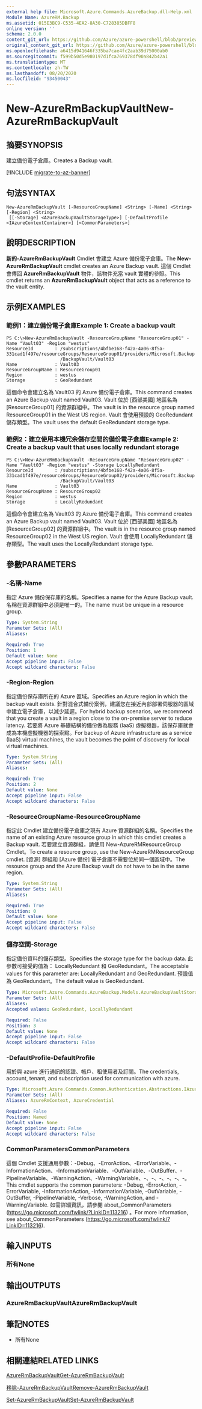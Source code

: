 ```yaml
---
external help file: Microsoft.Azure.Commands.AzureBackup.dll-Help.xml
Module Name: AzureRM.Backup
ms.assetid: 015E3BC9-C535-4EA2-8A30-C728385DBFF8
online version: ''
schema: 2.0.0
content_git_url: https://github.com/Azure/azure-powershell/blob/preview/src/ResourceManager/AzureBackup/Commands.AzureBackup/help/New-AzureRmBackupVault.md
original_content_git_url: https://github.com/Azure/azure-powershell/blob/preview/src/ResourceManager/AzureBackup/Commands.AzureBackup/help/New-AzureRmBackupVault.md
ms.openlocfilehash: a6415d941646f335ba7cae4fc2aab39d75000ab0
ms.sourcegitcommit: f599b50d5e980197d1fca769378df90a842b42a1
ms.translationtype: MT
ms.contentlocale: zh-TW
ms.lasthandoff: 08/20/2020
ms.locfileid: "93450043"
---
```

# <span data-ttu-id="a5051-101">New-AzureRmBackupVault</span><span class="sxs-lookup"><span data-stu-id="a5051-101">New-AzureRmBackupVault</span></span>

## <span data-ttu-id="a5051-102">摘要</span><span class="sxs-lookup"><span data-stu-id="a5051-102">SYNOPSIS</span></span>
<span data-ttu-id="a5051-103">建立備份電子倉庫。</span><span class="sxs-lookup"><span data-stu-id="a5051-103">Creates a Backup vault.</span></span>

[!INCLUDE [migrate-to-az-banner](../../includes/migrate-to-az-banner.md)]

## <span data-ttu-id="a5051-104">句法</span><span class="sxs-lookup"><span data-stu-id="a5051-104">SYNTAX</span></span>

```
New-AzureRmBackupVault [-ResourceGroupName] <String> [-Name] <String> [-Region] <String>
 [[-Storage] <AzureBackupVaultStorageType>] [-DefaultProfile <IAzureContextContainer>] [<CommonParameters>]
```

## <span data-ttu-id="a5051-105">說明</span><span class="sxs-lookup"><span data-stu-id="a5051-105">DESCRIPTION</span></span>
<span data-ttu-id="a5051-106">**新的-AzureRmBackupVault** Cmdlet 會建立 Azure 備份電子倉庫。</span><span class="sxs-lookup"><span data-stu-id="a5051-106">The **New-AzureRmBackupVault** cmdlet creates an Azure Backup vault.</span></span>
<span data-ttu-id="a5051-107">這個 Cmdlet 會傳回 **AzureRmBackupVault** 物件，該物件充當 vault 實體的參照。</span><span class="sxs-lookup"><span data-stu-id="a5051-107">This cmdlet returns an **AzureRmBackupVault** object that acts as a reference to the vault entity.</span></span>

## <span data-ttu-id="a5051-108">示例</span><span class="sxs-lookup"><span data-stu-id="a5051-108">EXAMPLES</span></span>

### <span data-ttu-id="a5051-109">範例1：建立備份電子倉庫</span><span class="sxs-lookup"><span data-stu-id="a5051-109">Example 1: Create a backup vault</span></span>
```
PS C:\>New-AzureRmBackupVault -ResourceGroupName "ResourceGroup01" -Name "Vault03" -Region "westus"
ResourceId        : /subscriptions/4bfbe168-f42a-4a06-8f5a-331cad1f497e/resourceGroups/ResourceGroup01/providers/Microsoft.Backup
                    /BackupVault/Vault03
Name              : Vault03
ResourceGroupName : ResourceGroup01
Region            : westus
Storage           : GeoRedundant
```

<span data-ttu-id="a5051-110">這個命令會建立名為 Vault03 的 Azure 備份電子倉庫。</span><span class="sxs-lookup"><span data-stu-id="a5051-110">This command creates an Azure Backup vault named Vault03.</span></span>
<span data-ttu-id="a5051-111">Vault 位於 [西部美國] 地區名為 [ResourceGroup01] 的資源群組中。</span><span class="sxs-lookup"><span data-stu-id="a5051-111">The vault is in the resource group named ResourceGroup01 in the West US region.</span></span>
<span data-ttu-id="a5051-112">Vault 會使用預設的 GeoRedundant 儲存類型。</span><span class="sxs-lookup"><span data-stu-id="a5051-112">The vault uses the default GeoRedundant storage type.</span></span>

### <span data-ttu-id="a5051-113">範例2：建立使用本機冗余儲存空間的備份電子倉庫</span><span class="sxs-lookup"><span data-stu-id="a5051-113">Example 2: Create a backup vault that uses locally redundant storage</span></span>
```
PS C:\>New-AzureRmBackupVault -ResourceGroupName "ResourceGroup02" -Name "Vault03" -Region "westus" -Storage LocallyRedundant
ResourceId        : /subscriptions/4bfbe168-f42a-4a06-8f5a-331cad1f497e/resourceGroups/ResourceGroup02/providers/Microsoft.Backup
                    /BackupVault/Vault03
Name              : Vault03
ResourceGroupName : ResourceGroup02
Region            : westus
Storage           : LocallyRedundant
```

<span data-ttu-id="a5051-114">這個命令會建立名為 Vault03 的 Azure 備份電子倉庫。</span><span class="sxs-lookup"><span data-stu-id="a5051-114">This command creates an Azure Backup vault named Vault03.</span></span>
<span data-ttu-id="a5051-115">Vault 位於 [西部美國] 地區名為 [ResourceGroup02] 的資源群組中。</span><span class="sxs-lookup"><span data-stu-id="a5051-115">The vault is in the resource group named ResourceGroup02 in the West US region.</span></span>
<span data-ttu-id="a5051-116">Vault 會使用 LocallyRedundant 儲存類型。</span><span class="sxs-lookup"><span data-stu-id="a5051-116">The vault uses the LocallyRedundant storage type.</span></span>

## <span data-ttu-id="a5051-117">參數</span><span class="sxs-lookup"><span data-stu-id="a5051-117">PARAMETERS</span></span>

### <span data-ttu-id="a5051-118">-名稱</span><span class="sxs-lookup"><span data-stu-id="a5051-118">-Name</span></span>
<span data-ttu-id="a5051-119">指定 Azure 備份保存庫的名稱。</span><span class="sxs-lookup"><span data-stu-id="a5051-119">Specifies a name for the Azure Backup vault.</span></span>
<span data-ttu-id="a5051-120">名稱在資源群組中必須是唯一的。</span><span class="sxs-lookup"><span data-stu-id="a5051-120">The name must be unique in a resource group.</span></span>

```yaml
Type: System.String
Parameter Sets: (All)
Aliases: 

Required: True
Position: 1
Default value: None
Accept pipeline input: False
Accept wildcard characters: False
```

### <span data-ttu-id="a5051-121">-Region</span><span class="sxs-lookup"><span data-stu-id="a5051-121">-Region</span></span>
<span data-ttu-id="a5051-122">指定備份保存庫所在的 Azure 區域。</span><span class="sxs-lookup"><span data-stu-id="a5051-122">Specifies an Azure region in which the backup vault exists.</span></span>
<span data-ttu-id="a5051-123">針對混合式備份案例，建議您在接近內部部署伺服器的區域中建立電子倉庫，以減少延遲。</span><span class="sxs-lookup"><span data-stu-id="a5051-123">For hybrid backup scenarios, we recommend that you create a vault in a region close to the on-premise server to reduce latency.</span></span>
<span data-ttu-id="a5051-124">若要將 Azure 基礎結構的備份做為服務 (IaaS) 虛擬機器，該保存庫就會成為本機虛擬機器的探索點。</span><span class="sxs-lookup"><span data-stu-id="a5051-124">For backup of Azure infrastructure as a service (IaaS) virtual machines, the vault becomes the point of discovery for local virtual machines.</span></span>

```yaml
Type: System.String
Parameter Sets: (All)
Aliases: 

Required: True
Position: 2
Default value: None
Accept pipeline input: False
Accept wildcard characters: False
```

### <span data-ttu-id="a5051-125">-ResourceGroupName</span><span class="sxs-lookup"><span data-stu-id="a5051-125">-ResourceGroupName</span></span>
<span data-ttu-id="a5051-126">指定此 Cmdlet 建立備份電子倉庫之現有 Azure 資源群組的名稱。</span><span class="sxs-lookup"><span data-stu-id="a5051-126">Specifies the name of an existing Azure resource group in which this cmdlet creates a Backup vault.</span></span>
<span data-ttu-id="a5051-127">若要建立資源群組，請使用 New-AzureRMResourceGroup Cmdlet。</span><span class="sxs-lookup"><span data-stu-id="a5051-127">To create a resource group, use the New-AzureRMResourceGroup cmdlet.</span></span>
<span data-ttu-id="a5051-128">[資源] 群組和 [Azure 備份] 電子倉庫不需要位於同一個區域中。</span><span class="sxs-lookup"><span data-stu-id="a5051-128">The resource group and the Azure Backup vault do not have to be in the same region.</span></span>

```yaml
Type: System.String
Parameter Sets: (All)
Aliases: 

Required: True
Position: 0
Default value: None
Accept pipeline input: False
Accept wildcard characters: False
```

### <span data-ttu-id="a5051-129">儲存空間</span><span class="sxs-lookup"><span data-stu-id="a5051-129">-Storage</span></span>
<span data-ttu-id="a5051-130">指定備份資料的儲存類型。</span><span class="sxs-lookup"><span data-stu-id="a5051-130">Specifies the storage type for the backup data.</span></span>
<span data-ttu-id="a5051-131">此參數可接受的值為： LocallyRedundant 和 GeoRedundant。</span><span class="sxs-lookup"><span data-stu-id="a5051-131">The acceptable values for this parameter are: LocallyRedundant and GeoRedundant.</span></span>
<span data-ttu-id="a5051-132">預設值為 GeoRedundant。</span><span class="sxs-lookup"><span data-stu-id="a5051-132">The default value is GeoRedundant.</span></span>

```yaml
Type: Microsoft.Azure.Commands.AzureBackup.Models.AzureBackupVaultStorageType
Parameter Sets: (All)
Aliases: 
Accepted values: GeoRedundant, LocallyRedundant

Required: False
Position: 3
Default value: None
Accept pipeline input: False
Accept wildcard characters: False
```

### <span data-ttu-id="a5051-133">-DefaultProfile</span><span class="sxs-lookup"><span data-stu-id="a5051-133">-DefaultProfile</span></span>
<span data-ttu-id="a5051-134">用於與 azure 進行通訊的認證、帳戶、租使用者及訂閱。</span><span class="sxs-lookup"><span data-stu-id="a5051-134">The credentials, account, tenant, and subscription used for communication with azure.</span></span>

```yaml
Type: Microsoft.Azure.Commands.Common.Authentication.Abstractions.IAzureContextContainer
Parameter Sets: (All)
Aliases: AzureRmContext, AzureCredential

Required: False
Position: Named
Default value: None
Accept pipeline input: False
Accept wildcard characters: False
```

### <span data-ttu-id="a5051-135">CommonParameters</span><span class="sxs-lookup"><span data-stu-id="a5051-135">CommonParameters</span></span>
<span data-ttu-id="a5051-136">這個 Cmdlet 支援通用參數：-Debug、-ErrorAction、-ErrorVariable、-InformationAction、-InformationVariable、-OutVariable、-OutBuffer、-PipelineVariable、-WarningAction、-WarningVariable、-、-、-、-、-、-。</span><span class="sxs-lookup"><span data-stu-id="a5051-136">This cmdlet supports the common parameters: -Debug, -ErrorAction, -ErrorVariable, -InformationAction, -InformationVariable, -OutVariable, -OutBuffer, -PipelineVariable, -Verbose, -WarningAction, and -WarningVariable.</span></span> <span data-ttu-id="a5051-137">如需詳細資訊，請參閱 about_CommonParameters (https://go.microsoft.com/fwlink/?LinkID=113216) 。</span><span class="sxs-lookup"><span data-stu-id="a5051-137">For more information, see about_CommonParameters (https://go.microsoft.com/fwlink/?LinkID=113216).</span></span>

## <span data-ttu-id="a5051-138">輸入</span><span class="sxs-lookup"><span data-stu-id="a5051-138">INPUTS</span></span>

### <span data-ttu-id="a5051-139">所有</span><span class="sxs-lookup"><span data-stu-id="a5051-139">None</span></span>

## <span data-ttu-id="a5051-140">輸出</span><span class="sxs-lookup"><span data-stu-id="a5051-140">OUTPUTS</span></span>

### <span data-ttu-id="a5051-141">AzureRmBackupVault</span><span class="sxs-lookup"><span data-stu-id="a5051-141">AzureRmBackupVault</span></span>

## <span data-ttu-id="a5051-142">筆記</span><span class="sxs-lookup"><span data-stu-id="a5051-142">NOTES</span></span>
* <span data-ttu-id="a5051-143">所有</span><span class="sxs-lookup"><span data-stu-id="a5051-143">None</span></span>

## <span data-ttu-id="a5051-144">相關連結</span><span class="sxs-lookup"><span data-stu-id="a5051-144">RELATED LINKS</span></span>

[<span data-ttu-id="a5051-145">AzureRmBackupVault</span><span class="sxs-lookup"><span data-stu-id="a5051-145">Get-AzureRmBackupVault</span></span>](./Get-AzureRmBackupVault.md)

[<span data-ttu-id="a5051-146">移除-AzureRmBackupVault</span><span class="sxs-lookup"><span data-stu-id="a5051-146">Remove-AzureRmBackupVault</span></span>](./Remove-AzureRmBackupVault.md)

[<span data-ttu-id="a5051-147">Set-AzureRmBackupVault</span><span class="sxs-lookup"><span data-stu-id="a5051-147">Set-AzureRmBackupVault</span></span>](./Set-AzureRmBackupVault.md)


